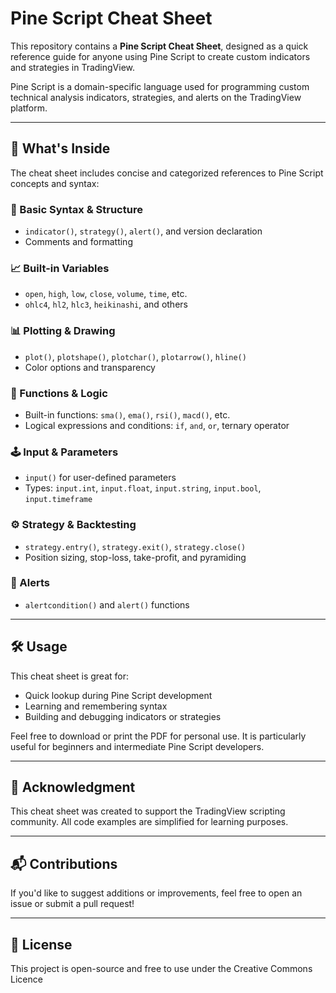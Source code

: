 # Pine Script Cheat Sheet

This repository contains a **Pine Script Cheat Sheet**, designed as a quick reference guide for anyone using Pine Script to create custom indicators and strategies in TradingView.

Pine Script is a domain-specific language used for programming custom technical analysis indicators, strategies, and alerts on the TradingView platform.

---

## 📘 What's Inside

The cheat sheet includes concise and categorized references to Pine Script concepts and syntax:

### 🧱 Basic Syntax & Structure
- `indicator()`, `strategy()`, `alert()`, and version declaration
- Comments and formatting

### 📈 Built-in Variables
- `open`, `high`, `low`, `close`, `volume`, `time`, etc.
- `ohlc4`, `hl2`, `hlc3`, `heikinashi`, and others

### 📊 Plotting & Drawing
- `plot()`, `plotshape()`, `plotchar()`, `plotarrow()`, `hline()`
- Color options and transparency

### 🧮 Functions & Logic
- Built-in functions: `sma()`, `ema()`, `rsi()`, `macd()`, etc.
- Logical expressions and conditions: `if`, `and`, `or`, ternary operator

### 🕹️ Input & Parameters
- `input()` for user-defined parameters
- Types: `input.int`, `input.float`, `input.string`, `input.bool`, `input.timeframe`

### ⚙️ Strategy & Backtesting
- `strategy.entry()`, `strategy.exit()`, `strategy.close()`
- Position sizing, stop-loss, take-profit, and pyramiding

### 🔔 Alerts
- `alertcondition()` and `alert()` functions

---

## 🛠️ Usage

This cheat sheet is great for:
- Quick lookup during Pine Script development
- Learning and remembering syntax
- Building and debugging indicators or strategies

Feel free to download or print the PDF for personal use. It is particularly useful for beginners and intermediate Pine Script developers.

---

## 🧠 Acknowledgment

This cheat sheet was created to support the TradingView scripting community. All code examples are simplified for learning purposes.

---

## 📬 Contributions

If you'd like to suggest additions or improvements, feel free to open an issue or submit a pull request!

---

## 🧪 License

This project is open-source and free to use under the Creative Commons Licence

